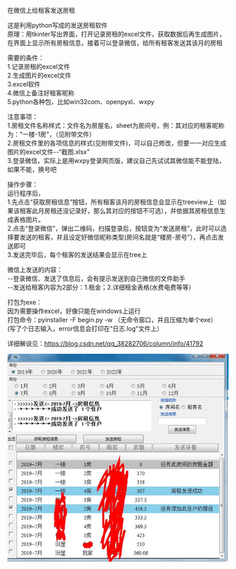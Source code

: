 在微信上给租客发送房租

这是利用python写成的发送房租软件  
原理：用tkinter写出界面，打开记录房租的excel文件，获取数据后再生成图片，在界面上显示所有房租信息，接着可以登录微信，给所有租客发送其该月的房租  

需要的条件：  
1.记录房租的excel文件  
2.生成图片的excel文件  
3.excel软件  
4.微信上备注好租客昵称  
5.python各种包，比如win32com、openpyxl、wxpy  

注意事项：  
1.房租文件名称样式：文件名为房屋名，sheet为房间号，例：其对应的租客昵称为："一楼-1房"，（见附带文件）  
2.房租文件里的各项信息的样式(见附带文件)，可以自己修改，但要一一对应生成图片的excel文件--“截图.xlsx”  
3.登录微信，实际上是用wxpy登录网页版，建议自己先试试其微信能不能登陆，如果不能，换号吧  

操作步骤：  
运行程序后，  
1.先点击“获取房租信息”按钮，所有租客该月的房租信息会显示在treeview上（如果该租客此月房租还没记录好，那么其对应的按钮不可选），并依据其房租信息生成表格图片。  
2.点击“登录微信”，弹出二维码，扫描登录后，按钮变为“发送房租”，此时可以选择要发送的租客，并且设定好微信昵称类型(房间名就是“楼房-房号”），再点击发送即可  
3.发送完毕后，每个租客的发送结果会显示在tree上  

微信上发送的内容：  
--登录微信、发送了信息后，会有提示发送到自己微信的文件助手  
--发送给租客内容为2部分：1.租金；2.详细租金表格(水费电费等等）  

打包为exe：  
因为需要操作excel，好像只能在windows上运行  
打包命令：pyinstaller -F begin.py -w （无命令窗口，并且压缩为单个exe）  
(写了个日志输入，error信息会打印在“日志.log”文件上）  

详细解说见：https://blog.csdn.net/qq_38282706/column/info/41792

![image](https://github.com/zhishiluguoliu6/Send-rent-to-tenants-on-Wechat-/blob/master/%E7%A4%BA%E4%BE%8B%E5%9B%BE%E7%89%87/%E5%8F%91%E9%80%81%E4%BF%A1%E6%81%AF.jpg)
